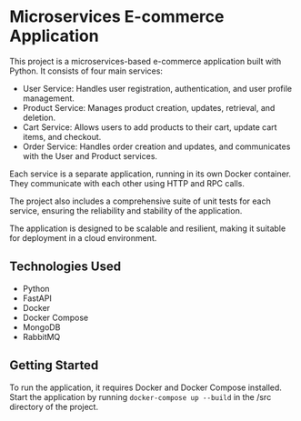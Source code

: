 # Microservices E-commerce Application

This project is a microservices-based e-commerce application built with Python. It consists of four main services:

- User Service: Handles user registration, authentication, and user profile management.
- Product Service: Manages product creation, updates, retrieval, and deletion.
- Cart Service: Allows users to add products to their cart, update cart items, and checkout.
- Order Service: Handles order creation and updates, and communicates with the User and Product services.

Each service is a separate application, running in its own Docker container. They communicate with each other using HTTP and RPC calls.

The project also includes a comprehensive suite of unit tests for each service, ensuring the reliability and stability of the application.

The application is designed to be scalable and resilient, making it suitable for deployment in a cloud environment.

## Technologies Used

- Python
- FastAPI
- Docker
- Docker Compose
- MongoDB
- RabbitMQ

## Getting Started

To run the application, it requires Docker and Docker Compose installed. Start the application by running `docker-compose up --build` in the /src directory of the project.
